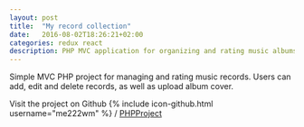 ```yaml
---
layout: post
title:  "My record collection"
date:   2016-08-02T18:26:21+02:00
categories: redux react
description: PHP MVC application for organizing and rating music albums.
---
```

Simple MVC PHP project for managing and rating music records. Users can add, edit and delete records, as well as upload album cover.

Visit the project on Github
{% include icon-github.html username="me222wm" %} /
[PHPProject](https://github.com/me222wm/PHPProject)
